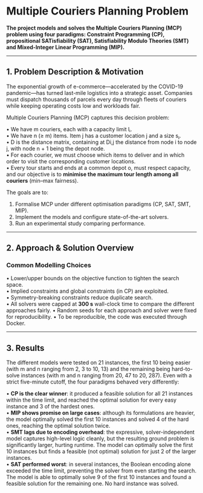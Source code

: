 # Multiple Couriers Planning Problem

**The project models and solves the Multiple Couriers Planning (MCP) problem using four paradigms: Constraint Programming (CP), propositional SATisfiability (SAT), Satisfiability Modulo Theories (SMT) and Mixed-Integer Linear Programming (MIP).**

---

## 1. Problem Description & Motivation  

The exponential growth of e-commerce—accelerated by the COVID-19 pandemic—has turned last-mile logistics into a strategic asset. Companies must dispatch thousands of parcels every day through fleets of couriers while keeping operating costs low and workloads fair.

Multiple Couriers Planning (MCP) captures this decision problem:

• We have m couriers, each with a capacity limit lᵢ.  
• We have n (≥ m) items. Item j has a customer location j and a size sⱼ.  
• D is the distance matrix, containing at Di,j the distance from node i to node j, with node n + 1 being the depot node.  
• For each courier, we must choose which items to deliver and in which order to visit the corresponding customer locations.  
• Every tour starts and ends at a common depot o, must respect capacity, and our objective is to **minimise the maximum tour length among all couriers** (min–max fairness).

The goals are to:

1. Formalise MCP under different optimisation paradigms (CP, SAT, SMT, MIP).  
2. Implement the models and configure state-of-the-art solvers.  
3. Run an experimental study comparing performance.

---

## 2. Approach & Solution Overview  

### Common Modelling Choices  
• Lower/upper bounds on the objective function to tighten the search space.  
• Implied constraints and global constraints (in CP) are exploited.  
• Symmetry-breaking constraints reduce duplicate search.  
• All solvers were capped at **300 s** wall-clock time to compare the different approaches fairly.
• Random seeds for each approach and solver were fixed for reproducibility.
• To be reproducible, the code was executed through Docker.

---

## 3. Results  

The different models were tested on 21 instances, the first 10 being easier (with m and n ranging from 2, 3 to 10, 13) and the remaining being hard-to-solve instances (with m and n ranging from 20, 47 to 20, 287). Even with a strict five-minute cutoff, the four paradigms behaved very differently:

• **CP is the clear winner**: it produced a feasible solution for all 21 instances within the time limit, and reached the optimal solution for every easy instance and 3 of the hardest ones.  
• **MIP shows promise on large cases**: although its formulations are heavier, the model optimally solved the first 10 instances and solved 4 of the hard ones, reaching the optimal solution twice.  
• **SMT lags due to encoding overhead**: the expressive, solver-independent model captures high-level logic cleanly, but the resulting ground problem is significantly larger, hurting runtime. The model can optimally solve the first 10 instances but finds a feasible (not optimal) solution for just 2 of the larger instances.  
• **SAT performed worst**: in several instances, the Boolean encoding alone exceeded the time limit, preventing the solver from even starting the search. The model is able to optimally solve 9 of the first 10 instances and found a feasible solution for the remaining one. No hard instance was solved.
 
